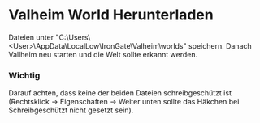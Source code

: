 # Valheim World Herunterladen

Dateien unter "C:\Users\\\<User\>\\AppData\\LocalLow\\IronGate\\Valheim\\worlds" speichern. Danach Vallheim neu starten und die Welt sollte erkannt werden.

### Wichtig
Darauf achten, dass keine der beiden Dateien schreibgeschützt ist (Rechtsklick -> Eigenschaften -> Weiter unten sollte das Häkchen bei Schreibgeschützt nicht gesetzt sein).
